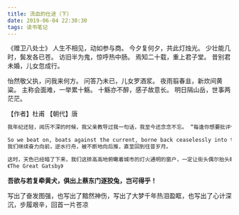 ```yaml
---
title: 流血的仕途（下）
date: 2019-06-04 22:30:30
tags: 读书笔记
---
```


《赠卫八处士》
人生不相见，动如参与商。
今夕复何夕，共此灯烛光。
少壮能几时，鬓发各已苍。
访旧半为鬼，惊呼热中肠。
焉知二十载，重上君子堂。
昔别君未婚，儿女忽成行。

<!--more-->

怡然敬父执，问我来何方。
问答乃未已，儿女罗酒浆。
夜雨翦春韭，新炊间黄粱。
主称会面难，一举累十觞。
十觞亦不醉，感子故意长。
明日隔山岳，世事两茫茫。

【作者】杜甫 【朝代】唐

```txt
我年纪还轻，阅历不深的时候，我父亲教导过我一句话，我至今还念念不忘。 “每逢你想要批评任何人的时候， ”他对我说，“你就记住，这个世界上所有的人，并不是个个都有过你拥有的那些优越条件。”

So we beat on, boats against the current, borne back ceaselessly into the past. 
我们继续奋力向前，逆水行舟，被不断地向后推，直至回到往昔岁月。

这时，天色已经暗了下来，我们这排高高地俯瞰着城市的灯火通明的窗户，一定让街头偶尔抬头眺望的人感到了，人类的秘密也有其一份在这里吧，我也是这样的一个过路人，举头望着诧异着。我既在事内又在事外，几杯永无枯竭的五彩纷呈的生活所吸引，同时又被其排斥着。
《The Great Gatsby》
```

**吾欲与若复牵黄犬，俱出上蔡东门逐狡兔，岂可得乎！**

写出了奋发图强，也写出了黯然神伤，写出了大梦千年热泪盈眶，也写出了心计深沉，步履艰辛，回首一片苍凉


